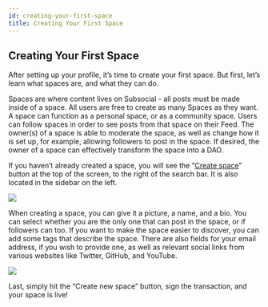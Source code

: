 ```yaml
---
id: creating-your-first-space
title: Creating Your First Space
---
```

## Creating Your First Space
After setting up your profile, it’s time to create your first space. But first, let’s learn what spaces are, and what they can do.

Spaces are where content lives on Subsocial - all posts must be made inside of a space. All users are free to create as many Spaces as they want. 
A space can function as a personal space, or as a community space. Users can follow spaces in order to see posts from that space on their Feed. 
The owner(s) of a space is able to moderate the space, as well as change how it is set up, for example, allowing followers to post in the space. 
If desired, the owner of a space can effectively transform the space into a DAO.

If you haven’t already created a space, you will see the “[Create space](https://app.subsocial.network/spaces/new)” button at the top of the screen, 
to the right of the search bar. It is also located in the sidebar on the left. 

![](https://media.discordapp.net/attachments/893485384154095640/963462206794661908/image7.png)

When creating a space, you can give it a picture, a name, and a bio. 
You can select whether you are the only one that can post in the space, or if followers can too. 
If you want to make the space easier to discover, you can add some tags that describe the space. 
There are also fields for your email address, if you wish to provide one, as well as relevant social links from various websites like Twitter, GitHub, and YouTube.

![](https://media.discordapp.net/attachments/893485384154095640/963462205603467314/image4.png?width=635&height=663)

Last, simply hit the “Create new space” button, sign the transaction, and your space is live!
